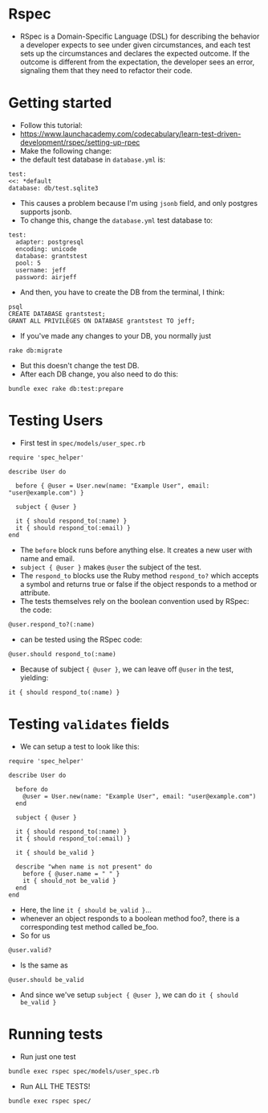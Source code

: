 # Rspec
- RSpec is a Domain-Specific Language (DSL) for describing the behavior a developer expects to see under given circumstances, and each test sets up the circumstances and declares the expected outcome. If the outcome is different from the expectation, the developer sees an error, signaling them that they need to refactor their code.

# Getting started
- Follow this tutorial:
- https://www.launchacademy.com/codecabulary/learn-test-driven-development/rspec/setting-up-rpec
- Make the following change:
- the default test database in `database.yml` is:
```
test:
<<: *default
database: db/test.sqlite3
```
- This causes a problem because I'm using `jsonb` field, and only postgres supports jsonb.
- To change this, change the `database.yml` test database to:
```
test:
  adapter: postgresql
  encoding: unicode
  database: grantstest
  pool: 5
  username: jeff
  password: airjeff
```
- And then, you have to create the DB from the terminal, I think:
```
psql
CREATE DATABASE grantstest;
GRANT ALL PRIVILEGES ON DATABASE grantstest TO jeff;
```

- If you've made any changes to your DB, you normally just
```
rake db:migrate
```
- But this doesn't change the test DB. 
- After each DB change, you also need to do this:
```
bundle exec rake db:test:prepare
```

# Testing Users
- First test in `spec/models/user_spec.rb`
```
require 'spec_helper'

describe User do

  before { @user = User.new(name: "Example User", email: "user@example.com") }

  subject { @user }

  it { should respond_to(:name) }
  it { should respond_to(:email) }
end
```
- The `before` block runs before anything else. It creates a new user with name and email.
- `subject { @user }` makes `@user` the subject of the test.
- The `respond_to` blocks use the Ruby method `respond_to?` which accepts a symbol and returns true or false if the object responds to a method or attribute.
- The tests themselves rely on the boolean convention used by RSpec: the code:
```
@user.respond_to?(:name)
```
- can be tested using the RSpec code:
```
@user.should respond_to(:name)
```
- Because of subject `{ @user }`, we can leave off `@user` in the test, yielding:
```
it { should respond_to(:name) }
```

# Testing `validates` fields
- We can setup a test to look like this:
```
require 'spec_helper'

describe User do

  before do
    @user = User.new(name: "Example User", email: "user@example.com")
  end

  subject { @user }

  it { should respond_to(:name) }
  it { should respond_to(:email) }

  it { should be_valid }

  describe "when name is not present" do
    before { @user.name = " " }
    it { should_not be_valid }
  end
end
```
- Here, the line `it { should be_valid }`...
- whenever an object responds to a boolean method foo?, there is a corresponding test method called be_foo.
- So for us
```
@user.valid?
```
- Is the same as
```
@user.should be_valid
```
- And since we've setup `subject { @user }`, we can do `it { should be_valid }`

# Running tests
- Run just one test
```
bundle exec rspec spec/models/user_spec.rb
```

- Run ALL THE TESTS!
```
bundle exec rspec spec/
```
